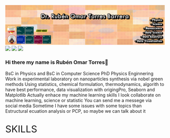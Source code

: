 
<img src='https://raw.githubusercontent.com/omarsharif9/omarsharif9/master/github.fw.png'></img>
<a href='mailto:rubenomar.t@gmail.com'><img src='https://img.shields.io/badge/Gmail-D14836?style=for-the-badge&logo=gmail&logoColor=white'></img></a>
<a href='mailto:omar_fcfm@hotmail.com.com'><img src='https://img.shields.io/badge/Microsoft_Outlook-0078D4?style=for-the-badge&logo=microsoft-outlook&logoColor=white'></img></a>
<a href='https://www.linkedin.com/in/rubentorresphd/' target='_blank' rel='referrer noopener'><img src='https://img.shields.io/badge/LinkedIn-0077B5?style=for-the-badge&logo=linkedin&logoColor=white'></img></a>

### Hi there my name is Rubén Omar Torres👋

BsC in Physics and BsC in Computer Science
PhD Physics Enginnering
Work in experimental laboratory on nanoparticles synthesis via nobel green methods 
Using statistics, chemical formulation, thermodynamics, algorith to have best performance, data visualization with origingPro, Seaborn and Matplotlib
Actually enhace my machine learning skills
I look collaborate on machine learning, science or statistic
You can send me a messege via social media
Sometime I have some issues with some topics than Estructural ecuation analysis or PCP, so maybe we can talk about it

<p style="font-size:30px">SKILLS</p>

